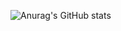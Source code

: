 ![Anurag's GitHub stats](https://github-readme-stats.vercel.app/api?username=eedomeng&show_icons=true&theme=tokyonight)